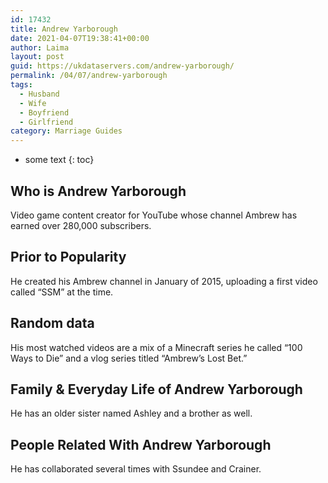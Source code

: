 ```yaml
---
id: 17432
title: Andrew Yarborough
date: 2021-04-07T19:38:41+00:00
author: Laima
layout: post
guid: https://ukdataservers.com/andrew-yarborough/
permalink: /04/07/andrew-yarborough
tags:
  - Husband
  - Wife
  - Boyfriend
  - Girlfriend
category: Marriage Guides
---
```


* some text
{: toc}


## Who is Andrew Yarborough
                  
                  
                  
Video game content creator for YouTube whose channel Ambrew has earned over 280,000 subscribers.
                  
              
            
              
            
                
                
                
## Prior to Popularity
                  
                  
                  
He created his Ambrew channel in January of 2015, uploading a first video called &#8220;SSM&#8221; at the time.
                  
              
            
              
            
                
                
                
## Random data
                  
                  
                  
His most watched videos are a mix of a Minecraft series he called &#8220;100 Ways to Die&#8221; and a vlog series titled &#8220;Ambrew&#8217;s Lost Bet.&#8221;
                  
              
            
              
            
                
                
                
## Family & Everyday Life of Andrew Yarborough
                  
                  
                  
He has an older sister named Ashley and a brother as well.
                  
              
            
              
            
                
                
                
## People Related With Andrew Yarborough
                  
                  
                  
He has collaborated several times with Ssundee and Crainer.
                  
              
            
              
            
                
              
            
              
              
            
            
              
            
          
          
          